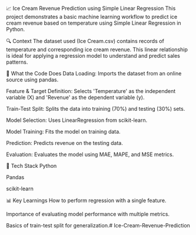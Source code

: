 📈 Ice Cream Revenue Prediction using Simple Linear Regression
This project demonstrates a basic machine learning workflow to predict ice cream revenue based on temperature using Simple Linear Regression in Python.

🔍 Context
The dataset used (Ice Cream.csv) contains records of temperature and corresponding ice cream revenue. This linear relationship is ideal for applying a regression model to understand and predict sales patterns.

🧠 What the Code Does
Data Loading: Imports the dataset from an online source using pandas.

Feature & Target Definition: Selects 'Temperature' as the independent variable (X) and 'Revenue' as the dependent variable (y).

Train-Test Split: Splits the data into training (70%) and testing (30%) sets.

Model Selection: Uses LinearRegression from scikit-learn.

Model Training: Fits the model on training data.

Prediction: Predicts revenue on the testing data.

Evaluation: Evaluates the model using MAE, MAPE, and MSE metrics.

🧪 Tech Stack
Python

Pandas

scikit-learn

📊 Key Learnings
How to perform regression with a single feature.

Importance of evaluating model performance with multiple metrics.

Basics of train-test split for generalization.# Ice-Cream-Revenue-Prediction
